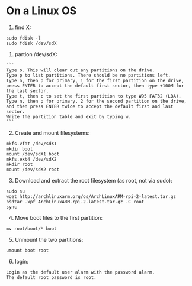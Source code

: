# On a Linux OS

1. find X:

  ```
  sudo fdisk -l
  sudo fdisk /dev/sdX
  ```

  1. partion /dev/sdX:

    ```
    Type o. This will clear out any partitions on the drive.
    Type p to list partitions. There should be no partitions left.
    Type n, then p for primary, 1 for the first partition on the drive, press ENTER to accept the default first sector, then type +100M for the last sector.
    Type t, then c to set the first partition to type W95 FAT32 (LBA).
    Type n, then p for primary, 2 for the second partition on the drive, and then press ENTER twice to accept the default first and last sector.
    Write the partition table and exit by typing w.
    ```

2. Create and mount filesystems:

  ```
  mkfs.vfat /dev/sdX1
  mkdir boot
  mount /dev/sdX1 boot
  mkfs.ext4 /dev/sdX2
  mkdir root
  mount /dev/sdX2 root
  ```

3. Download and extract the root filesystem (as root, not via sudo):

  ```
  sudo su
  wget http://archlinuxarm.org/os/ArchLinuxARM-rpi-2-latest.tar.gz
  bsdtar -xpf ArchLinuxARM-rpi-2-latest.tar.gz -C root
  sync
  ```

4. Move boot files to the first partition:

  ```
  mv root/boot/* boot
  ```

5. Unmount the two partitions:

  ```
  umount boot root
  ```

6. login:

  ```
  Login as the default user alarm with the password alarm.
  The default root password is root.
  ```
